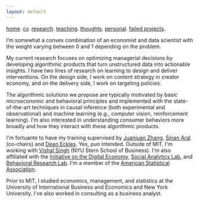 ```yaml
---
layout: default
---
```


[home](./). [cv](./assets/files/CV.pdf). [research](./research.md). [teaching](./teaching.md). [thoughts](./thought.md). [personal](./hobby.md). [failed projects](./failed.md).

I’m somewhat a convex combination of an economist and data scientist with the weight varying between 0 and 1 depending on the problem. 

My current research focuses on optimizing managerial decisions by developing algorithmic products that turn unstructured data into actionable insights. I have two lines of research on learning to design and deliver interventions. On the design side, I work on content strategy in creator economy, and on the delivery side, I work on targeting policies. 

The algorithmic solutions we propose are typically motivated by basic microeconomic and behavioral principles and implemented with the state-of-the-art techniques in causal inference (both experimental and observational) and machine learning (e.g., computer vision, reinforcement learning). I’m also interested in understanding consumer behaviors more broadly and how they interact with these algorithmic products.

<!--My current research combines tools in econometrics, machine learning and leverages unstructured data (e.g., video, text, map and network) to optimize marketing decisions and answer questions of general interest in social sciences. I’m also interested in understanding consumer behaviors through the lens of basic psychological and neurological principles.
One stream of my current work focuses on combining machine learning and adaptive experimentation to personalize marketing interventions. Another one centers on extracting insights from unstructured data such as video (images, audios and text), map and network in observational studies. I'm also interested in understanding consumer behaviors through the lens of basic economic and psychological principles. 
(e.g., video, text, map and network)
My current research focuses on optimizing managerial decisions such as advertising, pricing and targeting by developing algorithmic products that turn big unstructured data into actionable insights. 
-->

I'm fortuante to have my training supervised by [Juanjuan Zhang](https://mitsloan.mit.edu/faculty/directory/juanjuan-zhang), [Sinan Aral](https://mitsloan.mit.edu/faculty/directory/sinan-kayhan-aral) (co-chairs) and [Dean Eckles](https://mitsloan.mit.edu/faculty/directory/dean-eckles). Yes, pun intended. Outside of MIT, I'm working with [Vishal Singh](http://people.stern.nyu.edu/vsingh/index.html) (NYU Stern School of Business). I'm also affiliated with the [Initiative on the Digital Economy](http://ide.mit.edu), [Social Analytics Lab](https://www.sinanaral.io/research/lab), and [Behavioral Research Lab](https://brl.mit.edu). I'm a member of the [American Statistical Association](https://www.amstat.org/).

Prior to MIT, I studied economics, management, and statistics at the University of International Business and Economics and New York University. I've also worked in consulting as a business analyst.

<!--
![Octocat](https://github.githubassets.com/images/icons/emoji/octocat.png)
and [Paramveer Dhillon](https://www.si.umich.edu/people/paramveer-dhillon) (University of Michigan School of Information).
-->
